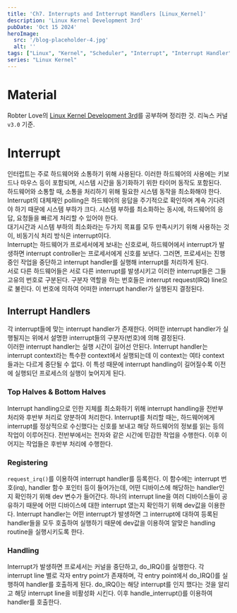 ```yaml
---
title: 'Ch7. Interrupts and Intterrupt Handlers [Linux_Kernel]'
description: 'Linux Kernel Development 3rd'
pubDate: 'Oct 15 2024'
heroImage: 
  src: '/blog-placeholder-4.jpg'
  alt: ''
tags: ["Linux", "Kernel", "Scheduler", "Interrupt", "Interrupt Handler"]
series: "Linux Kernel"
---
```


# Material
Robter Love의 [Linux Kernel Development 3rd](https://www.amazon.com/Linux-Kernel-Development-Robert-Love/dp/0672329468)를 공부하며 정리한 것. 리눅스 커널 `v3.0` 기준.

# Interrupt
인터럽트는 주로 하드웨어와 소통하기 위해 사용된다. 이러한 하드웨어의 사용에는 키보드나 마우스 등이 포함되며, 시스템 시간을 동기화하기 위한 타이머 동작도 포함된다.</br>
하드웨어와 소통할 때, 소통을 처리하기 위해 필요한 시스템 동작을 최소화해야 한다. Interrupt의 대체재인 polling은 하드웨어의 응답을 주기적으로 확인하며 계속 기다려야 하기 때문에 시스템 부하가 크다. 
시스템 부하를 최소화하는 동시에, 하드웨어의 응답, 요청들을 빠르게 처리할 수 있어야 한다.</br>
대기시간과 시스템 부하의 최소화라는 두가지 목표를 모두 만족시키기 위해 사용하는 것이, 비동기식 처리 방식은 interrupt이다.</br>
Interrupt는 하드웨어가 프로세서에게 보내는 신호로써, 하드웨어에서 interrupt가 발생하면 interrupt controller는 프로세서에게 신호를 보낸다.
그러면, 프로세서는 진행중인 작업을 중단하고 interrupt handler를 실행해 interrupt를 처리하게 된다.</br>
서로 다른 하드웨어들은 서로 다른 interrupt를 발생시키고 이러한 interrupt들은 그들 고유의 번호로 구분된다.
구분자 역할을 하는 번호들은 interrupt request(IRQ) line으로 불린다. 이 번호에 의하여 어떠한 interrupt handler가 실행된지 결정된다.

## Interrupt Handlers
각 interrupt들에 맞는 interrupt handler가 존재한다. 어떠한 interrupt handler가 실행될지는 위에서 설명한 interrupt들의 구분자(번호)에 의해 결정된다.</br>
이러한 interrupt handler는 실행 시간이 길어선 안된다. Interrupt handler는 interrupt context라는 특수한 context에서 실행되는데 이 context는 여타 context들과는 다르게 중단될 수 없다.
이 특성 때문에 interrupt handling이 길어질수록 이전에 실행되던 프로세스의 실행이 늦어지게 된다.</br>
### Top Halves & Bottom Halves
Interrupt handling으로 인한 지체를 최소화하기 위해 interrupt handling을 전반부 처리와 후반부 처리로 양분하여 처리한다. Interrupt를 처리할 때는, 하드웨어에게 interrupt를 정상적으로 수신했다는 신호를 보내고
해당 하드웨어의 정보를 읽는 등의 작업이 이루어진다. 전반부에서는 전자와 같은 시간에 민감한 작업을 수행한다. 이후 이어지는 작업들은 후반부 처리에 수행한다.
### Registering
`request_irq()`를 이용하여 interrupt handler를 등록한다. 이 함수에는 interrupt 번호(irq), handler 함수 포인터 등이 들어가는데, 어떤 디바이스에 해당하는 handler인지 확인하기 위해 dev 변수가 들어간다.
하나의 interrupt line을 여러 디바이스들이 공유하기 때문에 어떤 디바이스에 대한 interrupt 였는지 확인하기 위해 dev값을 이용한다. 
Interrupt handler는 어떤 interrupt가 발생하면 그 interrupt에 대하여 등록된 handler들을 모두 호출하여 실행하기 때문에 dev값을 이용하여 알맞은 handling routine을 실행시키도록 한다.
### Handling
Interrupt가 발생하면 프로세서는 커널을 중단하고, do_IRQ()를 실행한다. 각 interrupt line 별로 각자 entry point가 존재하며, 각 entry point에서 do_IRQ()를 실행하여 handler를 호출하게 된다.
do_IRQ()는 해당 interrupt를 인지 했다는 것을 알리고 해당 interrupt line을 비활성화 시킨다. 이후 handle_interrupt()를 이용하여 handler를 호출한다.
